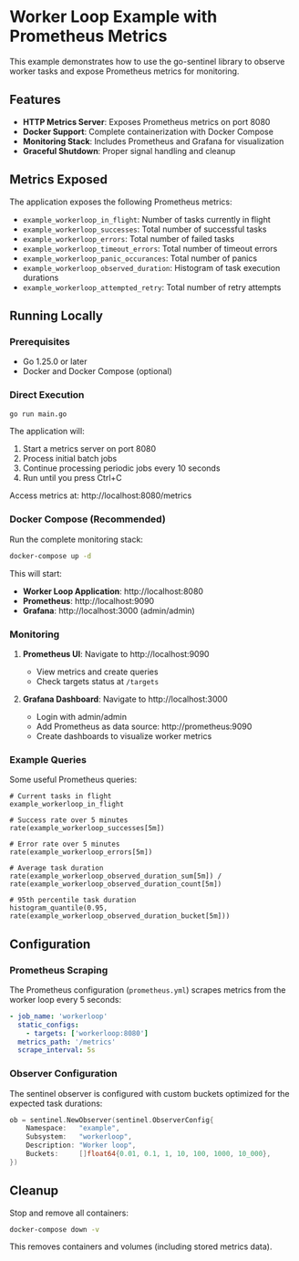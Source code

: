 # Worker Loop Example with Prometheus Metrics

This example demonstrates how to use the go-sentinel library to observe worker tasks and expose Prometheus metrics for monitoring.

## Features

- **HTTP Metrics Server**: Exposes Prometheus metrics on port 8080
- **Docker Support**: Complete containerization with Docker Compose
- **Monitoring Stack**: Includes Prometheus and Grafana for visualization
- **Graceful Shutdown**: Proper signal handling and cleanup

## Metrics Exposed

The application exposes the following Prometheus metrics:

- `example_workerloop_in_flight`: Number of tasks currently in flight
- `example_workerloop_successes`: Total number of successful tasks
- `example_workerloop_errors`: Total number of failed tasks
- `example_workerloop_timeout_errors`: Total number of timeout errors
- `example_workerloop_panic_occurances`: Total number of panics
- `example_workerloop_observed_duration`: Histogram of task execution durations
- `example_workerloop_attempted_retry`: Total number of retry attempts

## Running Locally

### Prerequisites

- Go 1.25.0 or later
- Docker and Docker Compose (optional)

### Direct Execution

```bash
go run main.go
```

The application will:
1. Start a metrics server on port 8080
2. Process initial batch jobs
3. Continue processing periodic jobs every 10 seconds
4. Run until you press Ctrl+C

Access metrics at: http://localhost:8080/metrics

### Docker Compose (Recommended)

Run the complete monitoring stack:

```bash
docker-compose up -d
```

This will start:
- **Worker Loop Application**: http://localhost:8080
- **Prometheus**: http://localhost:9090
- **Grafana**: http://localhost:3000 (admin/admin)

### Monitoring

1. **Prometheus UI**: Navigate to http://localhost:9090
   - View metrics and create queries
   - Check targets status at `/targets`

2. **Grafana Dashboard**: Navigate to http://localhost:3000
   - Login with admin/admin
   - Add Prometheus as data source: http://prometheus:9090
   - Create dashboards to visualize worker metrics

### Example Queries

Some useful Prometheus queries:

```promql
# Current tasks in flight
example_workerloop_in_flight

# Success rate over 5 minutes
rate(example_workerloop_successes[5m])

# Error rate over 5 minutes  
rate(example_workerloop_errors[5m])

# Average task duration
rate(example_workerloop_observed_duration_sum[5m]) / rate(example_workerloop_observed_duration_count[5m])

# 95th percentile task duration
histogram_quantile(0.95, rate(example_workerloop_observed_duration_bucket[5m]))
```

## Configuration

### Prometheus Scraping

The Prometheus configuration (`prometheus.yml`) scrapes metrics from the worker loop every 5 seconds:

```yaml
- job_name: 'workerloop'
  static_configs:
    - targets: ['workerloop:8080']
  metrics_path: '/metrics'
  scrape_interval: 5s
```

### Observer Configuration

The sentinel observer is configured with custom buckets optimized for the expected task durations:

```go
ob = sentinel.NewObserver(sentinel.ObserverConfig{
    Namespace:   "example",
    Subsystem:   "workerloop", 
    Description: "Worker loop",
    Buckets:     []float64{0.01, 0.1, 1, 10, 100, 1000, 10_000},
})
```

## Cleanup

Stop and remove all containers:

```bash
docker-compose down -v
```

This removes containers and volumes (including stored metrics data).
